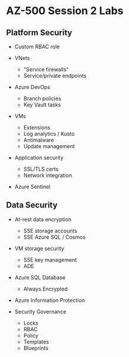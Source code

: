 # AZ-500 Session 2 Labs

## Platform Security

* Custom RBAC role

* VNets
  * "Service firewalls"
  * Service/private endpoints

* Azure DevOps
  * Branch policies
  * Key Vault tasks

* VMs
  * Extensions
  * Log analytics / Kusto
  * Antimalware
  * Update management

* Application security
    - SSL/TLS certs
    - Network integration

* Azure Sentinel

## Data Security

* At-rest data encryption
  * SSE storage accounts
  * SSE Azure SQL / Cosmos

* VM storage security
  * SSE key management
  * ADE

* Azure SQL Database
  * Always Encrypted

* Azure Information Protection

* Security Governance
    - Locks
    - RBAC
    - Policy
    - Templates
    - Blueprints